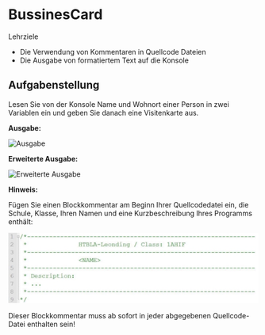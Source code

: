 ﻿# BussinesCard

Lehrziele

- Die Verwendung von Kommentaren in Quellcode Dateien
- Die Ausgabe von formatiertem Text auf die Konsole

## Aufgabenstellung

Lesen Sie von der Konsole Name und Wohnort einer Person in zwei Variablen ein und geben Sie danach eine Visitenkarte aus.

**Ausgabe:**

![Ausgabe](output.png)

**Erweiterte Ausgabe:**

![Erweiterte Ausgabe](extended_output.png)

**Hinweis:**

Fügen Sie einen Blockkommentar am Beginn Ihrer Quellcodedatei ein, die Schule, Klasse, Ihren Namen und eine Kurzbeschreibung Ihres Programms enthält:

![Programm Header](program_header.jpeg)

Dieser Blockkommentar muss ab sofort in jeder abgegebenen Quellcode-Datei enthalten sein!
